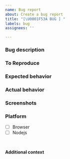```yaml
---
name: Bug report
about: Create a bug report
title: "[\U0001F53A BUG ] "
labels: bug
assignees: ''

---
```


### Bug description
<!---
A clear and concise description of what the bug is.
--->

### To Reproduce
<!--- 
A clear and concise explanation of how to reproduce the issue,
use code blocks, steps & everything you can to make it as clear as possible.
--->


### Expected behavior
<!--- 
A clear and concise description of what you expected to happen. 
--->

### Actual behavior
<!---
What happened instead of the expected behavior?.
--->

### Screenshots
<!---
If applicable, add screenshots to help explain your problem. 
--->

### Platform
<!--- Add 'x' inside the brackets to check --->
- [ ] Browser
- [ ] Nodejs

<br/>

**Additional context**
<!--- Add any other context about the problem here. --->
